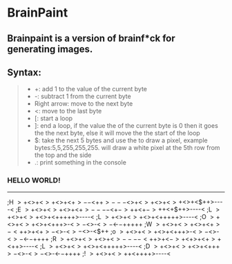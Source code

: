 # BrainPaint

Brainpaint is a version of  brainf*ck for generating images.
---
## Syntax:

 >* +: add 1 to the value of the current byte
 >* -: subtract 1 from the current byte
 >* Right arrow: move to the next byte
 >* <: move to the last byte
 >* [: start a loop
 >* ]: end a loop, if the value the of the current byte is 0 then it goes the the next byte, else it will move the the start of the loop
 >* $: take the next 5 bytes and use the to draw a pixel, example bytes:5,5,255,255,255. will draw a white pixel at the 5th row from the top and the side
 >* .: print something in the console

 ### HELLO WORLD!
 ---
;H
$>+<$>+<$>+<$>+<$+>--<$+$+>---<$>+<$>+<$>+<$>+<$>+<$++>----<
;E
$>+<$>+<$>+<$>+<$+>----<$+$->++<$+$->++<$+$++>----<
;L
$>+<$>+<$>+<$>+<$+$+$+$++>----<
;L
$>+<$>+<$>+<$>+<$+$+$+$++>----<
;O
$>+<$>+<$>+<$>+<$+$+$+$>-<$>-<$>-<$>-<$-$-$+++++
;W
$>+<$>+<$>+<$>+<+$>-<+$+>+<$+>-<$>-<$>-<$>-<$++
;o
$>+<$>+<$>+<$>+<$+$+$+$>-<$>-<$>-<$>-<$-$-$++++
;R
$>+<$>+<$>+<$>+<$>----<+$+>+<$->+<$+>+<$+>+<$++>----<
;L
$>+<$>+<$>+<$>+<$+$+$+$++>----<
;D
$>+<$>+<$>+<$>+<$+$+$+>-<$>-<$>-<$>-<-$-$++++
;!
$>+<$>+<$>++<$++++>----<

